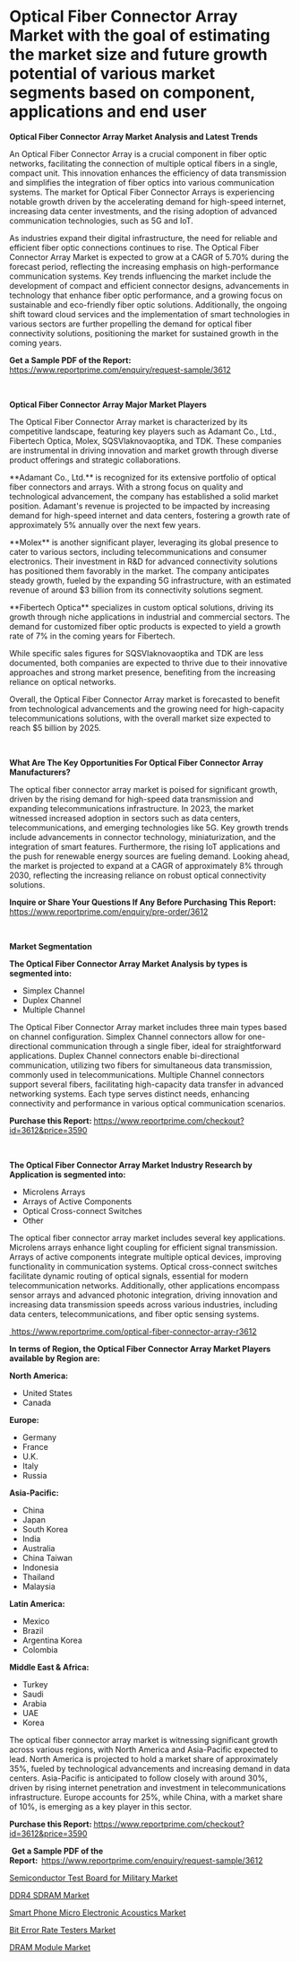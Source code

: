 <p><h1>Optical Fiber Connector Array Market with the goal of estimating the market size and future growth potential of various market segments based on component, applications and end user</h1></p><p><strong>Optical Fiber Connector Array Market Analysis and Latest Trends</strong></p>
<p><p>An Optical Fiber Connector Array is a crucial component in fiber optic networks, facilitating the connection of multiple optical fibers in a single, compact unit. This innovation enhances the efficiency of data transmission and simplifies the integration of fiber optics into various communication systems. The market for Optical Fiber Connector Arrays is experiencing notable growth driven by the accelerating demand for high-speed internet, increasing data center investments, and the rising adoption of advanced communication technologies, such as 5G and IoT.</p><p>As industries expand their digital infrastructure, the need for reliable and efficient fiber optic connections continues to rise. The Optical Fiber Connector Array Market is expected to grow at a CAGR of 5.70% during the forecast period, reflecting the increasing emphasis on high-performance communication systems. Key trends influencing the market include the development of compact and efficient connector designs, advancements in technology that enhance fiber optic performance, and a growing focus on sustainable and eco-friendly fiber optic solutions. Additionally, the ongoing shift toward cloud services and the implementation of smart technologies in various sectors are further propelling the demand for optical fiber connectivity solutions, positioning the market for sustained growth in the coming years.</p></p>
<p><strong>Get a Sample PDF of the Report:&nbsp;</strong> <a href="https://www.reportprime.com/enquiry/request-sample/3612?utm_campaign=83&utm_medium=2&utm_source=Github&utm_content=ia&utm_term=18032025&utm_id=optical-fiber-connector-array">https://www.reportprime.com/enquiry/request-sample/3612</a></p>
<p>&nbsp;</p>
<p><strong>Optical Fiber Connector Array Major Market Players</strong></p>
<p><p>The Optical Fiber Connector Array market is characterized by its competitive landscape, featuring key players such as Adamant Co., Ltd., Fibertech Optica, Molex, SQSVlaknovaoptika, and TDK. These companies are instrumental in driving innovation and market growth through diverse product offerings and strategic collaborations.</p><p>**Adamant Co., Ltd.** is recognized for its extensive portfolio of optical fiber connectors and arrays. With a strong focus on quality and technological advancement, the company has established a solid market position. Adamant's revenue is projected to be impacted by increasing demand for high-speed internet and data centers, fostering a growth rate of approximately 5% annually over the next few years.</p><p>**Molex** is another significant player, leveraging its global presence to cater to various sectors, including telecommunications and consumer electronics. Their investment in R&D for advanced connectivity solutions has positioned them favorably in the market. The company anticipates steady growth, fueled by the expanding 5G infrastructure, with an estimated revenue of around $3 billion from its connectivity solutions segment.</p><p>**Fibertech Optica** specializes in custom optical solutions, driving its growth through niche applications in industrial and commercial sectors. The demand for customized fiber optic products is expected to yield a growth rate of 7% in the coming years for Fibertech.</p><p>While specific sales figures for SQSVlaknovaoptika and TDK are less documented, both companies are expected to thrive due to their innovative approaches and strong market presence, benefiting from the increasing reliance on optical networks.</p><p>Overall, the Optical Fiber Connector Array market is forecasted to benefit from technological advancements and the growing need for high-capacity telecommunications solutions, with the overall market size expected to reach $5 billion by 2025.</p></p>
<p>&nbsp;</p>
<p><strong>What Are The Key Opportunities For Optical Fiber Connector Array Manufacturers?</strong></p>
<p><p>The optical fiber connector array market is poised for significant growth, driven by the rising demand for high-speed data transmission and expanding telecommunications infrastructure. In 2023, the market witnessed increased adoption in sectors such as data centers, telecommunications, and emerging technologies like 5G. Key growth trends include advancements in connector technology, miniaturization, and the integration of smart features. Furthermore, the rising IoT applications and the push for renewable energy sources are fueling demand. Looking ahead, the market is projected to expand at a CAGR of approximately 8% through 2030, reflecting the increasing reliance on robust optical connectivity solutions.</p></p>
<p><strong>Inquire or Share Your Questions If Any Before Purchasing This Report:</strong> <a href="https://www.reportprime.com/enquiry/pre-order/3612?utm_campaign=83&utm_medium=2&utm_source=Github&utm_content=ia&utm_term=18032025&utm_id=optical-fiber-connector-array">https://www.reportprime.com/enquiry/pre-order/3612</a></p>
<p>&nbsp;</p>
<p><strong>Market Segmentation</strong></p>
<p><strong>The Optical Fiber Connector Array Market Analysis by types is segmented into:</strong></p>
<p><ul><li>Simplex Channel</li><li>Duplex Channel</li><li>Multiple Channel</li></ul></p>
<p><p>The Optical Fiber Connector Array market includes three main types based on channel configuration. Simplex Channel connectors allow for one-directional communication through a single fiber, ideal for straightforward applications. Duplex Channel connectors enable bi-directional communication, utilizing two fibers for simultaneous data transmission, commonly used in telecommunications. Multiple Channel connectors support several fibers, facilitating high-capacity data transfer in advanced networking systems. Each type serves distinct needs, enhancing connectivity and performance in various optical communication scenarios.</p></p>
<p><strong>Purchase this Report:&nbsp;</strong><a href="https://www.reportprime.com/checkout?id=3612&price=3590&utm_campaign=83&utm_medium=2&utm_source=Github&utm_content=ia&utm_term=18032025&utm_id=optical-fiber-connector-array">https://www.reportprime.com/checkout?id=3612&price=3590</a></p>
<p>&nbsp;</p>
<p><strong>The Optical Fiber Connector Array Market Industry Research by Application is segmented into:</strong></p>
<p><ul><li>Microlens Arrays</li><li>Arrays of Active Components</li><li>Optical Cross-connect Switches</li><li>Other</li></ul></p>
<p><p>The optical fiber connector array market includes several key applications. Microlens arrays enhance light coupling for efficient signal transmission. Arrays of active components integrate multiple optical devices, improving functionality in communication systems. Optical cross-connect switches facilitate dynamic routing of optical signals, essential for modern telecommunication networks. Additionally, other applications encompass sensor arrays and advanced photonic integration, driving innovation and increasing data transmission speeds across various industries, including data centers, telecommunications, and fiber optic sensing systems.</p></p>
<p><a href="https://www.reportprime.com/optical-fiber-connector-array-r3612?utm_campaign=83&utm_medium=2&utm_source=Github&utm_content=ia&utm_term=18032025&utm_id=optical-fiber-connector-array">&nbsp;https://www.reportprime.com/optical-fiber-connector-array-r3612</a></p>
<p><strong>In terms of Region, the Optical Fiber Connector Array Market Players available by Region are:</strong></p>
<p>
    <p> <strong> North America: </strong>
        <ul>
            <li>United States</li>
            <li>Canada</li>
        </ul>
        </p> 
    <p> <strong> Europe: </strong>
        <ul>
            <li>Germany</li>
            <li>France</li>
            <li>U.K.</li>
            <li>Italy</li>
            <li>Russia</li>
        </ul>
        </p> 
    <p> <strong> Asia-Pacific: </strong>
        <ul>
            <li>China</li>
            <li>Japan</li>
            <li>South Korea</li>
            <li>India</li>
            <li>Australia</li>
            <li>China Taiwan</li>
            <li>Indonesia</li>
            <li>Thailand</li>
            <li>Malaysia</li>
        </ul>
        </p> 
    <p> <strong> Latin America: </strong>
        <ul>
            <li>Mexico</li>
            <li>Brazil</li>
            <li>Argentina Korea</li>
            <li>Colombia</li>
        </ul>
        </p> 
    <p> <strong> Middle East & Africa: </strong>
        <ul>
            <li>Turkey</li>
            <li>Saudi</li>
            <li>Arabia</li>
            <li>UAE</li>
            <li>Korea</li>
        </ul>
    </p>
    </p>
<p><p>The optical fiber connector array market is witnessing significant growth across various regions, with North America and Asia-Pacific expected to lead. North America is projected to hold a market share of approximately 35%, fueled by technological advancements and increasing demand in data centers. Asia-Pacific is anticipated to follow closely with around 30%, driven by rising internet penetration and investment in telecommunications infrastructure. Europe accounts for 25%, while China, with a market share of 10%, is emerging as a key player in this sector.</p></p>
<p><strong>Purchase this Report: </strong><a href="https://www.reportprime.com/checkout?id=3612&price=3590&utm_campaign=83&utm_medium=2&utm_source=Github&utm_content=ia&utm_term=18032025&utm_id=optical-fiber-connector-array">https://www.reportprime.com/checkout?id=3612&price=3590</a></p>
<p>&nbsp;<strong>Get a Sample PDF of the Report:&nbsp;&nbsp;</strong><a href="https://www.reportprime.com/enquiry/request-sample/3612?utm_campaign=83&utm_medium=2&utm_source=Github&utm_content=ia&utm_term=18032025&utm_id=optical-fiber-connector-array">https://www.reportprime.com/enquiry/request-sample/3612</a></p>
<p><strong></strong></p>
<p><p><a href="https://github.com/memorirummy/Market-Research-Report-List-1/blob/main/semiconductor-test-board-for-military-market.md?utm_campaign=83&utm_medium=2&utm_source=Github&utm_content=ia&utm_term=18032025&utm_id=optical-fiber-connector-array">Semiconductor Test Board for Military Market</a></p><p><a href="https://github.com/neilycalanww/Market-Research-Report-List-1/blob/main/ddr4-sdram-market.md?utm_campaign=83&utm_medium=2&utm_source=Github&utm_content=ia&utm_term=18032025&utm_id=optical-fiber-connector-array">DDR4 SDRAM Market</a></p><p><a href="https://github.com/krookplier6h/Market-Research-Report-List-1/blob/main/smart-phone-micro-electronic-acoustics-market.md?utm_campaign=83&utm_medium=2&utm_source=Github&utm_content=ia&utm_term=18032025&utm_id=optical-fiber-connector-array">Smart Phone Micro Electronic Acoustics Market</a></p><p><a href="https://github.com/arvelm4nthig/Market-Research-Report-List-1/blob/main/bit-error-rate-testers-market.md?utm_campaign=83&utm_medium=2&utm_source=Github&utm_content=ia&utm_term=18032025&utm_id=optical-fiber-connector-array">Bit Error Rate Testers Market</a></p><p><a href="https://github.com/anejaryaan8m/Market-Research-Report-List-1/blob/main/dram-module-market.md?utm_campaign=83&utm_medium=2&utm_source=Github&utm_content=ia&utm_term=18032025&utm_id=optical-fiber-connector-array">DRAM Module Market</a></p></p>